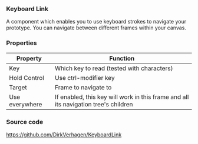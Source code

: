 ### Keyboard Link

A component which enables you to use keyboard strokes to navigate your prototype. You can navigate between different frames within your canvas. 

### Properties

| Property | Function |
|----------|----------|
| Key | Which key to read (tested with characters) |
| Hold Control | Use ctrl-modifier key |
| Target | Frame to navigate to |
| Use everywhere | If enabled, this key will work in this frame and all its navigation tree's children |


### Source code
<https://github.com/DirkVerhagen/KeyboardLink>

